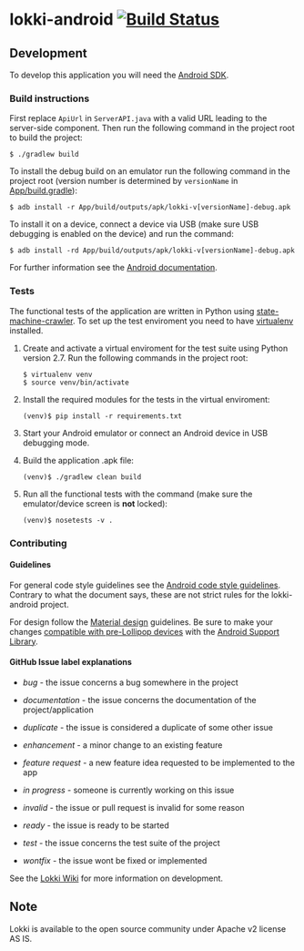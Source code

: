 lokki-android [![Build Status](https://travis-ci.org/TheSoftwareFactory/lokki-android.svg)](https://travis-ci.org/TheSoftwareFactory/lokki-android)
=======================

Development
-----------
To develop this application you will need the [Android SDK](http://developer.android.com/sdk/index.html).

### Build instructions

First replace `ApiUrl` in `ServerAPI.java` with a valid URL leading to the server-side component.
Then run the following command in the project root to build the project:

```
$ ./gradlew build
```

To install the debug build on an emulator run the following command in the project root (version number is determined by `versionName` in [App/build.gradle](App/build.gradle)):

```
$ adb install -r App/build/outputs/apk/lokki-v[versionName]-debug.apk
```

To install it on a device, connect a device via USB (make sure USB debugging is enabled on the device) and run the command:

```
$ adb install -rd App/build/outputs/apk/lokki-v[versionName]-debug.apk
```

For further information see the [Android documentation](http://developer.android.com/tools/building/building-cmdline.html).

### Tests

The functional tests of the application are written in Python using [state-machine-crawler](https://github.com/gurunars/state_machine_crawler). To set up the test enviroment you need to have [virtualenv](https://virtualenv.pypa.io/) installed.

1. Create and activate a virtual enviroment for the test suite using Python version 2.7. Run the following commands in the project root:

    ```
    $ virtualenv venv
    $ source venv/bin/activate
    ```

2. Install the required modules for the tests in the virtual enviroment:

    ```
    (venv)$ pip install -r requirements.txt
    ```

3. Start your Android emulator or connect an Android device in USB debugging mode.

4. Build the application .apk file:

    ```
    (venv)$ ./gradlew clean build
    ```

5. Run all the functional tests with the command (make sure the emulator/device screen is **not** locked):

    ```
    (venv)$ nosetests -v .
    ```

### Contributing

#### Guidelines

For general code style guidelines see the [Android code style guidelines](http://source.android.com/source/code-style.html). Contrary to what the document says, these are not strict rules for the lokki-android project.

For design follow the [Material design](http://www.google.com/design/spec/material-design/introduction.html) guidelines. Be sure to make your changes [compatible with pre-Lollipop devices](http://android-developers.blogspot.fi/2014/10/appcompat-v21-material-design-for-pre.html) with the [Android Support Library](https://developer.android.com/training/material/compatibility.html#SupportLib).

#### GitHub Issue label explanations

+ *bug* - the issue concerns a bug somewhere in the project

+ *documentation* - the issue concerns the documentation of the project/application

+ *duplicate* - the issue is considered a duplicate of some other issue

+ *enhancement* - a minor change to an existing feature

+ *feature request* - a new feature idea requested to be implemented to the app

+ *in progress* - someone is currently working on this issue

+ *invalid* - the issue or pull request is invalid for some reason

+ *ready* - the issue is ready to be started

+ *test* - the issue concerns the test suite of the project

+ *wontfix* - the issue wont be fixed or implemented


See the [Lokki Wiki](https://github.com/TheSoftwareFactory/lokki/wiki) for more information on development.



Note
----

Lokki is available to the open source community under Apache v2 license AS IS.

